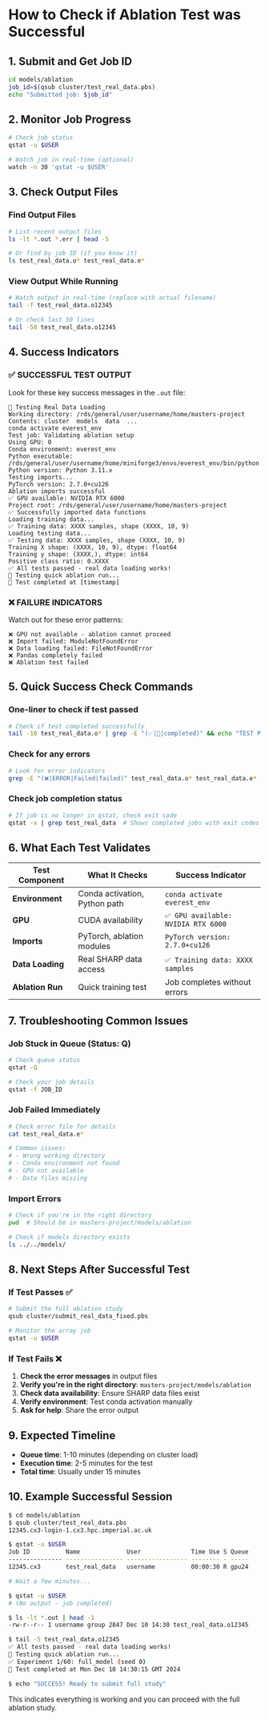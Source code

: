 # How to Check if Ablation Test was Successful

## 1. Submit and Get Job ID
```bash
cd models/ablation
job_id=$(qsub cluster/test_real_data.pbs)
echo "Submitted job: $job_id"
```

## 2. Monitor Job Progress
```bash
# Check job status
qstat -u $USER

# Watch job in real-time (optional)
watch -n 30 'qstat -u $USER'
```

## 3. Check Output Files

### Find Output Files
```bash
# List recent output files
ls -lt *.out *.err | head -5

# Or find by job ID (if you know it)
ls test_real_data.o* test_real_data.e*
```

### View Output While Running
```bash
# Watch output in real-time (replace with actual filename)
tail -f test_real_data.o12345

# Or check last 50 lines
tail -50 test_real_data.o12345
```

## 4. Success Indicators

### ✅ **SUCCESSFUL TEST OUTPUT**
Look for these key success messages in the `.out` file:

```
🧪 Testing Real Data Loading
Working directory: /rds/general/user/username/home/masters-project
Contents: cluster  models  data  ...
conda activate everest_env
Test job: Validating ablation setup
Using GPU: 0
Conda environment: everest_env
Python executable: /rds/general/user/username/home/miniforge3/envs/everest_env/bin/python
Python version: Python 3.11.x
Testing imports...
PyTorch version: 2.7.0+cu126
Ablation imports successful
✅ GPU available: NVIDIA RTX 6000
Project root: /rds/general/user/username/home/masters-project
✅ Successfully imported data functions
Loading training data...
✅ Training data: XXXX samples, shape (XXXX, 10, 9)
Loading testing data...
✅ Testing data: XXXX samples, shape (XXXX, 10, 9)
Training X shape: (XXXX, 10, 9), dtype: float64
Training y shape: (XXXX,), dtype: int64
Positive class ratio: 0.XXXX
✅ All tests passed - real data loading works!
🎯 Testing quick ablation run...
🏁 Test completed at [timestamp]
```

### ❌ **FAILURE INDICATORS**
Watch out for these error patterns:

```
❌ GPU not available - ablation cannot proceed
❌ Import failed: ModuleNotFoundError
❌ Data loading failed: FileNotFoundError
❌ Pandas completely failed
❌ Ablation test failed
```

## 5. Quick Success Check Commands

### One-liner to check if test passed
```bash
# Check if test completed successfully
tail -10 test_real_data.o* | grep -E "(✅|🏁|completed)" && echo "TEST PASSED" || echo "CHECK OUTPUT"
```

### Check for any errors
```bash
# Look for error indicators
grep -E "(❌|ERROR|Failed|failed)" test_real_data.o* test_real_data.e*
```

### Check job completion status
```bash
# If job is no longer in qstat, check exit code
qstat -x | grep test_real_data  # Shows completed jobs with exit codes
```

## 6. What Each Test Validates

| Test Component | What It Checks | Success Indicator |
|----------------|----------------|-------------------|
| **Environment** | Conda activation, Python path | `conda activate everest_env` |
| **GPU** | CUDA availability | `✅ GPU available: NVIDIA RTX 6000` |
| **Imports** | PyTorch, ablation modules | `PyTorch version: 2.7.0+cu126` |
| **Data Loading** | Real SHARP data access | `✅ Training data: XXXX samples` |
| **Ablation Run** | Quick training test | Job completes without errors |

## 7. Troubleshooting Common Issues

### Job Stuck in Queue (Status: Q)
```bash
# Check queue status
qstat -Q

# Check your job details
qstat -f JOB_ID
```

### Job Failed Immediately
```bash
# Check error file for details
cat test_real_data.e*

# Common issues:
# - Wrong working directory
# - Conda environment not found
# - GPU not available
# - Data files missing
```

### Import Errors
```bash
# Check if you're in the right directory
pwd  # Should be in masters-project/models/ablation

# Check if models directory exists
ls ../../models/
```

## 8. Next Steps After Successful Test

### If Test Passes ✅
```bash
# Submit the full ablation study
qsub cluster/submit_real_data_fixed.pbs

# Monitor the array job
qstat -u $USER
```

### If Test Fails ❌
1. **Check the error messages** in output files
2. **Verify you're in the right directory**: `masters-project/models/ablation`
3. **Check data availability**: Ensure SHARP data files exist
4. **Verify environment**: Test conda activation manually
5. **Ask for help**: Share the error output

## 9. Expected Timeline

- **Queue time**: 1-10 minutes (depending on cluster load)
- **Execution time**: 2-5 minutes for the test
- **Total time**: Usually under 15 minutes

## 10. Example Successful Session

```bash
$ cd models/ablation
$ qsub cluster/test_real_data.pbs
12345.cx3-login-1.cx3.hpc.imperial.ac.uk

$ qstat -u $USER
Job ID          Name             User              Time Use S Queue
--------------- ---------------- ----------------- -------- - -----
12345.cx3       test_real_data   username          00:00:30 R gpu24

# Wait a few minutes...

$ qstat -u $USER
# (No output - job completed)

$ ls -lt *.out | head -1
-rw-r--r-- 1 username group 2847 Dec 10 14:30 test_real_data.o12345

$ tail -5 test_real_data.o12345
✅ All tests passed - real data loading works!
🎯 Testing quick ablation run...
✅ Experiment 1/60: full_model (seed 0)
🏁 Test completed at Mon Dec 10 14:30:15 GMT 2024

$ echo "SUCCESS! Ready to submit full study"
```

This indicates everything is working and you can proceed with the full ablation study. 